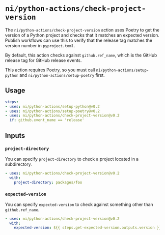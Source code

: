 # `ni/python-actions/check-project-version`

The `ni/python-actions/check-project-version` action uses Poetry to get the version of a Python
project and checks that it matches an expected version. Publish workflows can use this to verify
that the release tag matches the version number in `pyproject.toml`.

By default, this action checks against `github.ref_name`, which is the GitHub release tag for GitHub
release events.

This action requires Poetry, so you must call `ni/python-actions/setup-python` and
`ni/python-actions/setup-poetry` first.

## Usage

```yaml
steps:
- uses: ni/python-actions/setup-python@v0.2
- uses: ni/python-actions/setup-poetry@v0.2
- uses: ni/python-actions/check-project-version@v0.2
  if: github.event_name == 'release'
```

## Inputs

### `project-directory`

You can specify `project-directory` to check a project located in a subdirectory.

```yaml
- uses: ni/python-actions/check-project-version@v0.2
  with:
    project-directory: packages/foo
```

### `expected-version`

You can specify `expected-version` to check against something other than `github.ref_name`.

```yaml
- uses: ni/python-actions/check-project-version@v0.2
  with:
    expected-version: ${{ steps.get-expected-version.outputs.version }}
```

